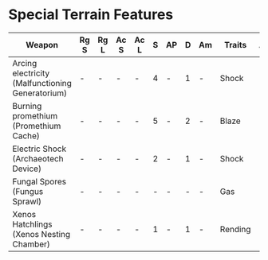 # Special Terrain Features

| Weapon | Rg S | Rg L | Ac S | Ac L | S | AP | D | Am | Traits | AL | Cost |
| --- | --- | --- | --- | --- | --- | --- | --- | --- | --- | --- | --- |
| Arcing electricity (Malfunctioning Generatorium) | \- | \- | \- | \- | 4 | \- | 1 | \- | Shock |  |  |
| Burning promethium (Promethium Cache) | \- | \- | \- | \- | 5 | \- | 2 | \- | Blaze |  |  |
| Electric Shock (Archaeotech Device) | \- | \- | \- | \- | 2 | \- | 1 | \- | Shock |  |  |
| Fungal Spores (Fungus Sprawl) | \- | \- | \- | \- | \- | \- | \- | \- | Gas |  |  |
| Xenos Hatchlings (Xenos Nesting Chamber) | \- | \- | \- | \- | 1 | \- | 1 | \- | Rending |  |  |
